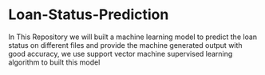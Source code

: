 # Loan-Status-Prediction
In This Repository we will built a machine learning model to predict the loan status on different files and provide the machine generated output with good accuracy, we use support vector machine supervised learning algorithm to built this model 
